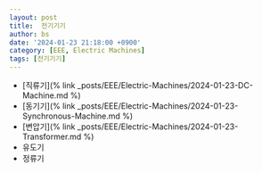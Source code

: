 ```yaml
---
layout: post
title:  전기기기
author: bs
date: '2024-01-23 21:18:00 +0900'
category: [EEE, Electric Machines]
tags: [전기기기]
---
```


- [직류기](% link _posts/EEE/Electric-Machines/2024-01-23-DC-Machine.md %)
- [동기기](% link _posts/EEE/Electric-Machines/2024-01-23-Synchronous-Machine.md %)
- [변압기](% link _posts/EEE/Electric-Machines/2024-01-23-Transformer.md %)
- 유도기
- 정류기